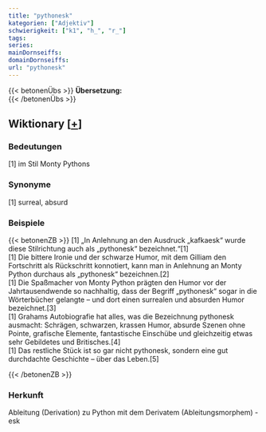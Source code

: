 ```yaml
---
title: "pythonesk"
kategorien: ["Adjektiv"]
schwierigkeit: ["k1", "h_", "r_"]
tags:
series:
mainDornseiffs:
domainDornseiffs:
url: "pythonesk"
---
```


{{< betonenÜbs >}}
**Übersetzung:**  
{{< /betonenÜbs >}}

## Wiktionary [[+](https://de.wiktionary.org/wiki/pythonesk)]

### Bedeutungen
[1] im Stil Monty Pythons  

### Synonyme
[1] surreal, absurd  

### Beispiele
{{< betonenZB >}}
[1] „In Anlehnung an den Ausdruck „kafkaesk“ wurde diese Stilrichtung auch als „pythonesk“ bezeichnet.“[1]  
[1] Die bittere Ironie und der schwarze Humor, mit dem Gilliam den Fortschritt als Rückschritt konnotiert, kann man in Anlehnung an Monty Python durchaus als „pythonesk“ bezeichnen.[2]  
[1] Die Spaßmacher von Monty Python prägten den Humor vor der Jahrtausendwende so nachhaltig, dass der Begriff „pythonesk“ sogar in die Wörterbücher gelangte – und dort einen surrealen und absurden Humor bezeichnet.[3]  
[1] Grahams Autobiografie hat alles, was die Bezeichnung pythonesk ausmacht: Schrägen, schwarzen, krassen Humor, absurde Szenen ohne Pointe, grafische Elemente, fantastische Einschübe und gleichzeitig etwas sehr Gebildetes und Britisches.[4]  
[1] Das restliche Stück ist so gar nicht pythonesk, sondern eine gut durchdachte Geschichte – über das Leben.[5]  

{{< /betonenZB >}}
### Herkunft
Ableitung (Derivation) zu Python mit dem Derivatem (Ableitungsmorphem) -esk  


